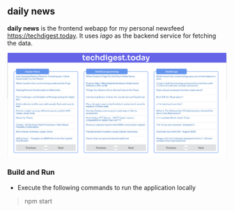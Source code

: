 ## daily news

__daily news__ is the frontend webapp for my personal newsfeed https://techdigest.today. It uses *iago* as the backend service for fetching the data.

![screenshot](/blob/screenshot.png)

### Build and Run

- Execute the following commands to run the application locally

> npm start 


